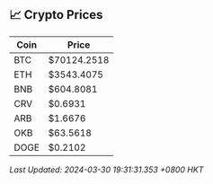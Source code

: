 ## 📈 Crypto Prices

| Coin | Price |
| ---- | ----- |
| BTC | $70124.2518 |
| ETH | $3543.4075 |
| BNB | $604.8081 |
| CRV | $0.6931 |
| ARB | $1.6676 |
| OKB | $63.5618 |
| DOGE | $0.2102 |

_Last Updated: 2024-03-30 19:31:31.353 +0800 HKT_